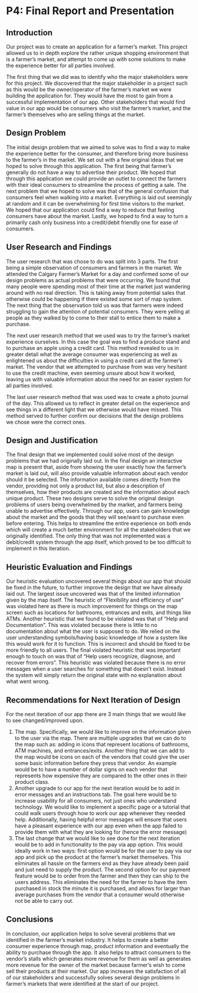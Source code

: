 # P4: Final Report and Presentation

## Introduction

Our project was to create an application for a farmer’s market. This project allowed us to in depth explore the rather unique shopping environment that is a farmer’s market, and attempt to come up with some solutions to make the experience better for all parties involved. 

The first thing that we did was to identify who the major stakeholders were for this project. We discovered that the major stakeholder in a project such as this would be the owner/operator of the farmer’s market we were building the application for. They would have the most to gain from a successful implementation of our app. Other stakeholders that would find value in our app would be consumers who visit the farmer’s market, and the farmer’s themselves who are selling things at the market. 


## Design Problem

The initial design problem that we aimed to solve was to find a way to make the experience better for the consumer, and therefore bring more business to the farmer’s in the market. We set out with a few original ideas that we hoped to solve through this application. The first being that farmer’s generally do not have a way to advertise their product. We hoped that through this application we could provide an outlet to connect the farmers with their ideal consumers to streamline the process of getting a sale. The next problem that we hoped to solve was that of the general confusion that consumers feel when walking into a market. Everything is laid out seemingly at random and it can be overwhelming for first time visitors to the market. We hoped that our application could find a way to reduce that feeling consumers have about the market. Lastly, we hoped to find a way to turn a primarily cash only business into a credit/debit friendly one for ease of consumers. 

## User Research and Findings

The user research that was chose to do was split into 3 parts. The first being a simple observation of consumers and farmers in the market. We attended the Calgary Farmer’s Market for a day and confirmed some of our design problems as actual problems that were occurring. We found that many people were spending most of their time at the market just wandering around with no real direction. This is taking away from potential sales that otherwise could be happening if there existed some sort of map system. The next thing that the observation told us was that farmers were indeed struggling to gain the attention of potential consumers. They were yelling at people as they walked by to come to their stall to entice them to make a purchase. 

The next user research method that we used was to try the farmer’s market experience ourselves. In this case the goal was to find a produce stand and to purchase an apple using a credit card. This method revealed to us in greater detail what the average consumer was experiencing as well as enlightened us about the difficulties in using a credit card at the farmer’s market. The vendor that we attempted to purchase from was very hesitant to use the credit machine, even seeming unsure about how it worked, leaving us with valuable information about the need for an easier system for all parties involved. 
  
The last user research method that was used was to create a photo journal of the day. This allowed us to reflect in greater detail on the experience and see things in a different light that we otherwise would have missed. This method served to further confirm our decisions that the design problems we chose were the correct ones. 


## Design and Justification

The final design that we implemented could solve most of the design problems that we had originally laid out. In the final design an interactive map is present that, aside from showing the user exactly how the farmer’s market is laid out, will also provide valuable information about each vendor should it be selected. The information available comes directly from the vendor, providing not only a product list, but also a description of themselves, how their products are created and the information about each unique product. These two designs serve to solve the original design problems of users being overwhelmed by the market, and farmers being unable to advertise effectively. Through our app, users can gain knowledge about the market and the goods that they will see/want to purchase even before entering. This helps to streamline the entire experience on both ends which will create a much better environment for all the stakeholders that we originally identified. The only thing that was not implemented was a debit/credit system through the app itself, which proved to be too difficult to implement in this iteration. 

## Heuristic Evaluation and Findings

Our heuristic evaluation uncovered several things about our app that should be fixed in the future, to further improve the design that we have already laid out. The largest issue uncovered was that of the limited information given by the map itself. The heuristic of “Flexibility and efficiency of use” was violated here as there is much improvement for things on the map screen such as locations for bathrooms, entrances and exits, and things like ATMs. Another heuristic that we found to be violated was that of “Help and Documentation”. This was violated because there is little to no documentation about what the user is supposed to do. We relied on the user understanding symbols/having basic knowledge of how a system like this would work for it to function. This is incorrect and should be fixed to be more friendly to all users. The final violated heuristic that was important enough to touch on was that of “Help users recognize, diagnose, and recover from errors”. This heuristic was violated because there is no error messages when a user searches for something that doesn’t exist. Instead the system will simply return the original state with no explanation about what went wrong. 

## Recommendations for Next Iteration of Design

For the next iteration of our app there are 3 main things that we would like to see changed/improved upon. 
1)	The map. Specifically, we would like to improve on the information given to the user via the map. There are multiple upgrades that we can do to the map such as: adding in icons that represent locations of bathrooms, ATM machines, and entrances/exits. Another thing that we can add to the map would be icons on each of the vendors that could give the user some basic information before they press that vendor. An example would be to have a number of dollar signs on each vendor that represents how expensive they are compared to the other ones in their product class. 
2)	Another upgrade to our app for the next iteration would be to add in error messages and an instructions tab. The goal here would be to increase usability for all consumers, not just ones who understand technology. We would like to implement a specific page or a tutorial that could walk users through how to work our app whenever they needed help. Additionally, having helpful error messages will ensure that users have a pleasant experience with our app even when the app failed to provide them with what they are looking for (hence the error message)
3)	The last change that we would like to see done for the next iteration would be to add in functionality to the pay via app option. This would ideally work in two ways: first option would be for the user to pay via our app and pick up the product at the farmer’s market themselves. This eliminates all hassle on the farmers end as they have already been paid and just need to supply the product. The second option for our payment feature would be to order from the farmer and then they can ship to the users address. This eliminates the need for the farmer to have the item purchased in stock the minute it is purchased, and allows for larger than average purchases from the vendor that a consumer would otherwise not be able to carry out. 


## Conclusions

In conclusion, our application helps to solve several problems that we identified in the farmer’s market industry. It helps to create a better consumer experience through map, product information and eventually the ability to purchase through the app. It also helps to attract consumers to the vendor’s stalls which generates more revenue for them as well as generates more revenue for the owner of the market because farmer’s wish to come sell their products at their market. Our app increases the satisfaction of all of our stakeholders and successfully solves several design problems in farmer’s markets that were identified at the start of our project. 
